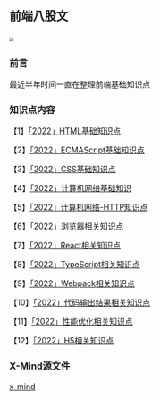 ## 前端八股文

​                        <img src="https://tva1.sinaimg.cn/large/e6c9d24ely1h0iou51dstj21070kead8.jpg" style="zoom: 50%;" />

### 前言 
最近半年时间一直在整理前端基础知识点

### 知识点内容

【1】[「2022」HTML基础知识点](https://juejin.cn/post/7031157655255449636)

【2】[「2022」ECMAScript基础知识点](https://juejin.cn/post/7035626977960656933)

【3】[「2022」CSS基础知识点](https://juejin.cn/post/7035626977960656933)

【4】[「2022」计算机网络基础知识](https://juejin.cn/post/7030458934376792071)

【5】[「2022」计算机网络-HTTP知识点](https://juejin.cn/post/7034077033021833230)

【6】[「2022」浏览器相关知识点](https://juejin.cn/post/7039732846038089758)

【7】[「2022」React相关知识点](https://juejin.cn/post/7054941574563627044)

【8】[「2022」TypeScript相关知识点](https://juejin.cn/post/7061257928270938120)

【9】[「2022」Webpack相关知识点](https://juejin.cn/post/7065701555508346916)

【10】[「2022」代码输出结果相关知识点](https://juejin.cn/post/7070497537370619940)

【11】[「2022」性能优化相关知识点](https://juejin.cn/post/7072749239759011853)

【12】[「2022」H5相关知识点](https://juejin.cn/post/7077799751848034311)

### X-Mind源文件


[x-mind](https://github.com/zaoren/FE-eight-part-essay/tree/main/x-mind)